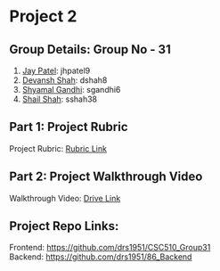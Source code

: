 # Project 2

## Group Details: Group No - 31
1) [Jay Patel](https://github.com/jaypatel31): jhpatel9
2) [Devansh Shah](https://github.com/drs1951): dshah8
3) [Shyamal Gandhi](https://github.com/shyamal31): sgandhi6
4) [Shail Shah](https://github.com/shail611): sshah38

## Part 1: Project Rubric
Project Rubric: [Rubric Link](https://github.com/jaypatel31/CSC510_Group31/blob/main/proj2/Project2_Rubric.csv)

## Part 2: Project Walkthrough Video
Walkthrough Video: [Drive Link](https://drive.google.com/file/d/131rbBACdOM-kVroWzqu_8sJj7QzTT34-/view)

## Project Repo Links:
Frontend: https://github.com/drs1951/CSC510_Group31 \
Backend: https://github.com/drs1951/86_Backend
